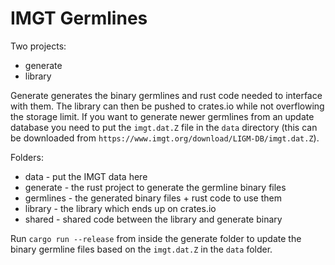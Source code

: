 # IMGT Germlines

Two projects:
* generate 
* library

Generate generates the binary germlines and rust code needed to interface with them. The library can then be pushed to crates.io while not overflowing the storage limit. If you want to generate newer germlines from an update database you need to put the `imgt.dat.Z` file in the `data` directory (this can be downloaded from `https://www.imgt.org/download/LIGM-DB/imgt.dat.Z`).

Folders:
* data - put the IMGT data here
* generate - the rust project to generate the germline binary files
* germlines - the generated binary files + rust code to use them
* library - the library which ends up on crates.io
* shared - shared code between the library and generate binary

Run `cargo run --release` from inside the generate folder to update the binary germline files based on the `imgt.dat.Z` in the `data` folder.